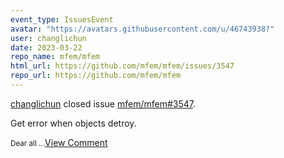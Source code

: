 ```yaml
---
event_type: IssuesEvent
avatar: "https://avatars.githubusercontent.com/u/46743938?"
user: changlichun
date: 2023-03-22
repo_name: mfem/mfem
html_url: https://github.com/mfem/mfem/issues/3547
repo_url: https://github.com/mfem/mfem
---
```


<a href='https://github.com/changlichun' target='_blank'>changlichun</a> closed issue <a href='https://github.com/mfem/mfem/issues/3547' target='_blank'>mfem/mfem#3547</a>.

<p>Get error when objects detroy.</p><small>Dear all...</small><a href='https://github.com/mfem/mfem/issues/3547' target='_blank'>View Comment</a>
